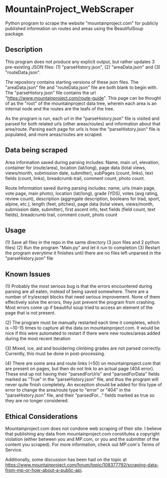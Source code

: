 # MountainProject_WebScraper
Python program to scrape the website "mountainproject.com" for publicly published information on routes and areas using the BeautifulSoup package.

## Description
This program does not produce any explicit output, but rather updates 3 pre-existing JSON files: (1) "parseHistory.json", (2) "areaData.json" and (3) "routeData.json".

The repository contains starting versions of these json files. The "areaData.json" file and "routeData.json" file are both blank to begin with. The "parseHistory.json" file contains the url "https://www.mountainproject.com/route-guide". This page can be thought of as the "root" of the mountainproject data tree, wherein each area is an internal node and the routes are the leafs of the tree.

As the program is run, each url in the "parseHistory.json" file is visited and parsed for both related urls (other areas/routes) and information about that area/route. Parsing each page for urls is how the "parseHistory.json" file is populated, and more areas/routes are scraped.

## Data being scraped

Area information saved during parsing includes: Name, main url, elevation, container for (route/area), location (lat/long), page data (total views, views/month, submission date, submitter), subPages (count, links), text fields (count, links), breadcrumb trail, comment count, photo count.

Route Information saved during parsing includes: name, urls (main page, vote page, main photo), location (lat/long), grade (YDS), votes (avg rating, review count), description (aggregate description, booleans for trad, sport, alpine, etc.), length (feet, pitches), page data (total views, views/month, submission date, submitter), first ascent info, text fields (field count, text fields), breadcrumb trail, comment count, photo count

## Usage

(1) Save all files in the repo in the same directory (3 json files and 2 python files)
(2) Run the program "Main.py" and let it run to completion
(3) Restart the program everytime it finishes until there are no files left unparsed in the "parseHistory.json" file

## Known Issues

(1) Probably the most serious bug is that the errors encountered during parsing are all eaten, instead of being saved somewhere. There are a number of try/except blocks that need serious improvement. None of them effectively solve the errors, they just prevent the program from crashing. Most errors come up if beautiful soup tried to access an element of the page that is not present.

(2) The program must be manually restarted each time it completes, which is ~10-15 times to capture all the data on mountainproject.com. It would be nice if this were automated to restart if there were new routes/areas added during the most recent iteration

(3) Mixed, ice, aid and bouldering climbing grades are not parsed correctly. Currently, this must be done in post-processing.

(4) There are some area and route links (<50) on mountainproject.com that are present on pages, but then do not link to an actual page (404 error). These end up not having their "parsedForUrls" and "parsedForData" fields marked as "True" in the "parseHistory.json" file, and thus the program will never quite finish completely. An exception should be added for this type of error to change the area/route type to "error" or "404" in the "parseHistory.json" file, and their "parsedFor..." fields marked as true so they are no longer considered.

## Ethical Considerations

Mountainproject.com does not condone web scraping of their site. I believe that publishing any data from mountainproject.com constitutes a copyright violation (either between you and MP.com, or you and the submitter of the content you scraped). For more information, check out MP.com's Terms of Service.

Additionally, some discussion has been had on the topic at https://www.mountainproject.com/forum/topic/108377792/scraping-data-from-mp-or-how-about-a-public-api.















